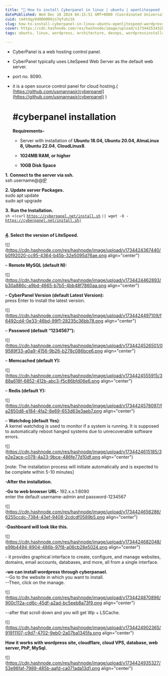 ```yaml
---
title: "🎯 How to install Cyberpanel in linux | ubuntu | openlitespeed | wordpress intsall | how it works with wordpress site👁."
datePublished: Wed Dec 18 2024 04:15:51 GMT+0000 (Coordinated Universal Time)
cuid: cm4tdqy9d000009jo7qfuhz1k
slug: how-to-install-cyberpanel-in-linux-ubuntu-openlitespeed-wordpress-intsall-how-it-works-with-wordpress-site
cover: https://cdn.hashnode.com/res/hashnode/image/upload/v1734425343283/755482f8-7b7a-4361-90e6-d91f70ba6502.jpeg
tags: ubuntu, linux, wordpress, architecture, devops, wordpressinstallation, cyberpanel

---
```


* CyberPanel is a web hosting control panel.
    
* CyberPanel typically uses LiteSpeed Web Server as the default web server.
    
* port no. 8090.
    
* it is a open source control panel for cloud hosting.( [https://github.com/usmannasir/cyberpanel](https://github.com/usmannasir/cyberpanel) )
    
    # **#cyberpanel installation**  
    **Requirements-**
    
    * Server with installation of **Ubuntu 18.04, Ubuntu 20.04, AlmaLinux 8, Ubuntu 22.04**, **CloudLinux8**.
        
    * **1024MB RAM, or higher**
        
    * **10GB Disk Space**
        

**1.** **Connect to the server via ssh.**  
ssh username@@[IP](@aboveip)

  
**2\. Update server Packages.**  
sudo apt update  
sudo apt upgrade

  
**3.** **Run the Installation.**  
`sh <(curl` [`https://cyberpanel.net/install.sh`](https://cyberpanel.net/install.sh) `|| wget -O -` [`https://cyberpanel.net/install.sh)`](https://cyberpanel.net/install.sh\)￼4)

[  
**4**](https://cyberpanel.net/install.sh\)￼4)**. Select the version of LiteSpeed.**

![](https://cdn.hashnode.com/res/hashnode/image/upload/v1734424367440/b0f92020-cc95-4364-b45b-32e5095d76ae.png align="center")

  
– **Remote MySQL (default N):**

![](https://cdn.hashnode.com/res/hashnode/image/upload/v1734424462893/b30a886c-a9bd-4665-b7b5-4bb48f7860aa.png align="center")

  
– **CyberPanel Version (default Latest Version):**  
press Enter to install the latest version.

![](https://cdn.hashnode.com/res/hashnode/image/upload/v1734424497109/f6492cd4-0e33-46bd-99f1-28235c36bb78.png align="center")

  
– **Password (default “1234567”):**

![](https://cdn.hashnode.com/res/hashnode/image/upload/v1734424526501/09589f33-a0a9-4156-9b26-b278c086bce6.png align="center")

  
– **Memcached (default Y):**

![](https://cdn.hashnode.com/res/hashnode/image/upload/v1734424555915/388a618f-6852-412b-abc3-f5c86bfd06e6.png align="center")

  
– **Redis (default Y):**

![](https://cdn.hashnode.com/res/hashnode/image/upload/v1734424578097/fa2850d8-e184-4fa2-8e69-653d63e3aeb7.png align="center")

  
– **Watchdog (default Yes)**:  
A kernel watchdog is used to monitor if a system is running. It is supposed to automatically reboot hanged systems due to unrecoverable software errors.

![](https://cdn.hashnode.com/res/hashnode/image/upload/v1734424615185/3e2e2ace-c078-4a23-9bce-486fe77d10df.png align="center")

  
\[note: The installation process will initiate automatically and is expected to be complete within 5-10 minutes\]  
  
**\-After the installation.**

**\-Go to web browser URL-** 192.x.x.1:8090  
enter the default username-admin and password-1234567

![](https://cdn.hashnode.com/res/hashnode/image/upload/v1734424656286/6255ccdc-7384-43ef-9408-2cdcdf0589b5.png align="center")

  
**\-Dashboard will look like this.**

![](https://cdn.hashnode.com/res/hashnode/image/upload/v1734424682048/e99b4494-8904-486b-97f8-a06cb28e5024.png align="center")

  
\- it provides graphical interface to create, configure, and manage websites, domains, email accounts, databases, and more, all from a single interface.

**\-we can install wordpress through cyberpanael.**  
\--Go to the website in which you want to install.  
\--Then, click on the manage.

![](https://cdn.hashnode.com/res/hashnode/image/upload/v1734424870896/900c112a-cd6c-45df-a2ad-bc5eeb8a73f9.png align="center")

\--after that scroll down and you will get Wp + LSCache.

![](https://cdn.hashnode.com/res/hashnode/image/upload/v1734424902365/91911107-c9d7-4702-9eb0-2a07ba1345fa.png align="center")

  
**How it works with wordpress site, cloudflare, cloud VPS, database, web server, PhP, MySql.**

![](https://cdn.hashnode.com/res/hashnode/image/upload/v1734424935327/53e96faf-7989-485b-aafd-ca071ada13d1.png align="center")